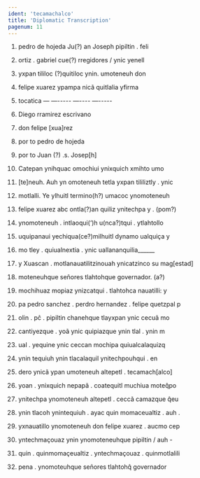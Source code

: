 ```yaml
---
ident: 'tecamachalco'
title: 'Diplomatic Transcription'
pagenum: 11
---
```

1.	pedro de hojeda Ju(?)  an Joseph pipiltin . feli
2.	ortiz . gabriel cue(?) rregidores / ynic yenell
3.	yxpan tililoc (?)quitiloc ynin. umoteneuh don
4.	felipe xuarez ypampa nicã quitlalia yfirma 
5.	tocatica —   —-----  —----   —-----
6.	Diego rramirez escrivano
7.	don felipe [xua]rez
8.	por to pedro de hojeda
9.	por to Juan (?) .s. Josep[h]

10.	Catepan ynihquac omochiui ynixquich xmihto umo
11.	[te]neuh. Auh yn omoteneuh tetla yxpan tililiztly . ynic
12.	motlalli. Ye ylhuitl termino(h?) umacoc ynomoteneuh
13.	felipe xuarez abc ontla(?)an quiliz ynitechpa y . (pom?)
14.	ynomoteneuh . intlaoqui(‘)h u(nca?)tqui . ytlahtollo
15.	uquipanaui yechiqua(ce?)milhuitl dynamo ualquiça y
16.	mo tley . quiualnextia . ynic uallananquilia______
17.	y Xuascan . motlanauatilitzinouah ynicatzinco su mag[estad]
18.	moteneuhque señores tlahtohque governador. (a?)
19.	mochihuaz mopiaz ynizcatqui	. tlahtohca nauatilli: y
20.	pa pedro sanchez . perdro hernandez . felipe quetzpal p
21.	olin . pĉ . pipiltin chanehque tlayxpan ynic cecuã mo
22.	cantiyezque  . yoã ynic quipiazque ynin tlal . ynin m
23.	ual . yequine ynic ceccan mochipa quiualcalaquizq
24.	ynin tequiuh ynin tlacalaquil ynitechpouhqui . en
25.	dero ynicã ypan umoteneuh altepetl . tecamach[alco]
26.	yoan . ynixquich nepapã . coatequitl muchiua moteq̂po
27.	ynitechpa ynomoteneuh altepetl . ceccã camazque q̂eu
28.	ynin tlacoh ynintequiuh . ayac quin momaceualtiz . auh .
29.	yxnauatillo ynomoteneuh don felipe xuarez . aucmo cep
30.	yntechmaçouaz ynin ynomoteneuhque pipiltin / auh -
31.	quin . quinmomaçeualtiz . yntechmaçouaz . quinmotlalili
32.	pena . ynomoteuhque señores tlahtohq̂ governador
